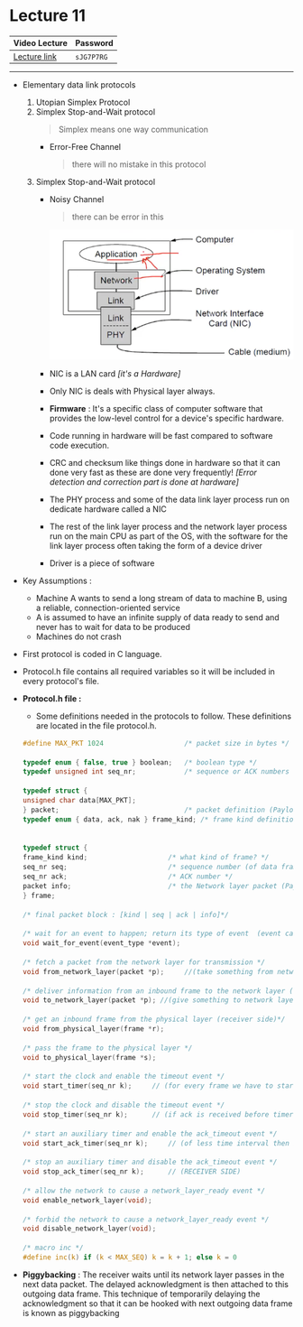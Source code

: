 # Lecture 11

| Video Lecture | Password |
|--|--|
| [Lecture link](https://nirmauni.webex.com/nirmauni/ldr.php?RCID=7efe014467e7ba9eca538435453a9b3b) | `sJG7P7RG` |
---

- Elementary data link  protocols
	1. Utopian Simplex Protocol
	2. Simplex Stop-and-Wait protocol 
		> Simplex means one way communication
		- Error-Free Channel
			> there will no mistake in this protocol
	3. Simplex Stop-and-Wait protocol
		- Noisy Channel
			> there can be error in this
	
			![figure](./Images/elementary_data_link_layer_protocol.png)
		- NIC is a LAN card *[it's a Hardware]*
		- Only NIC is deals with Physical layer always.
		- **Firmware** : It's a specific class of computer software that provides the low-level control for a device's specific hardware.
		- Code running in hardware will be fast compared to software code execution.
		- CRC and checksum like things done in hardware so that it can done very fast as these are done very frequently! 		*[Error detection and correction part is done at hardware]*
		- The PHY process and some of the data link layer process run on dedicate hardware called a NIC
		- The rest of the link layer process and the network layer process run on the main CPU as part of the OS, with the software for the link layer process often taking the form of a device driver
		- Driver is a piece of software
		
- Key Assumptions : 
	- Machine A wants to send a long stream of data to machine B, using a reliable, connection-oriented service
	- A is assumed to have an infinite supply of data ready to send and never has to wait for data to be produced
	- Machines do not crash

- First protocol is coded in C language.
- Protocol.h file contains all required variables so it will be included in every protocol's file.

- **Protocol.h file :**
	- Some definitions needed in the protocols to follow. These definitions are located in the file protocol.h.
	
	```c
	#define MAX_PKT 1024                    /* packet size in bytes */
	
	typedef enum { false, true } boolean;   /* boolean type */
	typedef unsigned int seq_nr;            /* sequence or ACK numbers */
	
	typedef struct {
	unsigned char data[MAX_PKT];
	} packet;                               /* packet definition (Payload field) */
	typedef enum { data, ack, nak } frame_kind; /* frame kind definition (Three types of frames : data frame {sender sends to receiver}; ACK frame {receiver sends positive ACKs to sender}; NAKs {receiver sends negative ACKs to sender}) */
	
	
	typedef struct {
	frame_kind kind;                    /* what kind of frame? */
	seq_nr seq;                         /* sequence number (of data frame)*/
	seq_nr ack;                         /* ACK number */
	packet info;                        /* the Network layer packet (Payload field) */
	} frame;
	
	/* final packet block : [kind | seq | ack | info]*/
	
	/* wait for an event to happen; return its type of event  (event can be like packet arrival, packet loss etc.)*/
	void wait_for_event(event_type *event);
	
	/* fetch a packet from the network layer for transmission */
	void from_network_layer(packet *p);		//(take something from network layer)
	
	/* deliver information from an inbound frame to the network layer (this functions needs on receiver side)*/
	void to_network_layer(packet *p); //(give something to network layer)
	
	/* get an inbound frame from the physical layer (receiver side)*/
	void from_physical_layer(frame *r);
	
	/* pass the frame to the physical layer */
	void to_physical_layer(frame *s);
	
	/* start the clock and enable the timeout event */
	void start_timer(seq_nr k);		// (for every frame we have to start timer || SENDER SIDE)
	
	/* stop the clock and disable the timeout event */
	void stop_timer(seq_nr k);		// (if ack is received before timer interval so we can stop timer. || SENDER SIDE)
	
	/* start an auxiliary timer and enable the ack_timeout event */
	void start_ack_timer(seq_nr k);		// (of less time interval then above timer. || RECEIVER SIDE || Acks generating time)
	
	/* stop an auxiliary timer and disable the ack_timeout event */
	void stop_ack_timer(seq_nr k);		// (RECEIVER SIDE)
	
	/* allow the network to cause a network_layer_ready event */
	void enable_network_layer(void);
	
	/* forbid the network to cause a network_layer_ready event */
	void disable_network_layer(void);
	
	/* macro inc */
	#define inc(k) if (k < MAX_SEQ) k = k + 1; else k = 0
	```
	
- **Piggybacking** : The receiver waits until its network layer passes in the next data packet. The delayed acknowledgment is then attached to this outgoing data frame. This technique of temporarily delaying the acknowledgment so that it can be hooked with next outgoing data frame is known as piggybacking